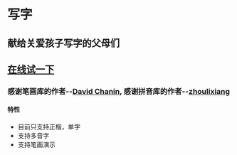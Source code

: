 # 写字
## 献给关爱孩子写字的父母们
## [在线试一下](https://dabeng.github.io/xiezi/)
### 感谢笔画库的作者--[David Chanin](https://github.com/chanind/hanzi-writer), 感谢拼音库的作者--[zhoulixiang](https://github.com/zh-lx/pinyin-pro)
#### 特性
- 目前只支持正楷，单字
- 支持多音字
- 支持笔画演示
